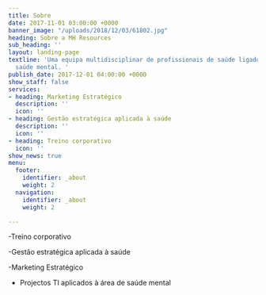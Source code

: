 ```yaml
---
title: Sobre
date: 2017-11-01 03:00:00 +0000
banner_image: "/uploads/2018/12/03/61802.jpg"
heading: Sobre a MH Resources
sub_heading: ''
layout: landing-page
textline: 'Uma equipa multidisciplinar de profissionais de saúde ligados à área de
  saúde mental. '
publish_date: 2017-12-01 04:00:00 +0000
show_staff: false
services:
- heading: Marketing Estratégico
  description: ''
  icon: ''
- heading: Gestão estratégica aplicada à saúde
  description: ''
  icon: ''
- heading: Treino corporativo
  icon: ''
show_news: true
menu:
  footer:
    identifier: _about
    weight: 2
  navigation:
    identifier: _about
    weight: 2

---
```

\-Treino corporativo

\-Gestão estratégica aplicada à saúde 

\-Marketing Estratégico

* Projectos TI aplicados à área de saúde mental